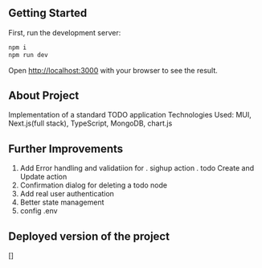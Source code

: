 ## Getting Started

First, run the development server:

```bash
npm i
npm run dev
```


Open [http://localhost:3000](http://localhost:3000) with your browser to see the result.

## About Project

Implementation of a standard TODO application
Technologies Used: MUI, Next.js(full stack), TypeScript, MongoDB, chart.js

## Further Improvements
1. Add Error handling and validatiion for 
    . sighup action
    . todo Create and Update action
2. Confirmation dialog for deleting a todo node
3. Add real user authentication
4. Better state management
5. config .env

## Deployed version of the project
[]
